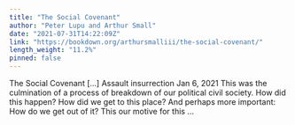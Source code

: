 ```yaml
---
title: "The Social Covenant"
author: "Peter Lupu and Arthur Small"
date: "2021-07-31T14:22:09Z"
link: "https://bookdown.org/arthursmalliii/the-social-covenant/"
length_weight: "11.2%"
pinned: false
---
```


The Social Covenant [...] Assault insurrection Jan 6, 2021 This was the culmination of a process of breakdown of our political civil society. How did this happen? How did we get to this place? And perhaps more important: How do we get out of it? This our motive for this ...
